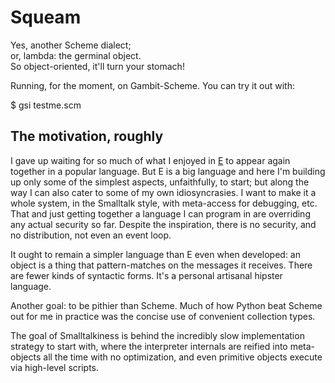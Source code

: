 # Squeam

Yes, another Scheme dialect;  
or, lambda: the germinal object.  
So object-oriented, it'll turn your stomach!  

Running, for the moment, on Gambit-Scheme.
You can try it out with:

$ gsi testme.scm


## The motivation, roughly

I gave up waiting for so much of what I enjoyed in
[E](http://erights.org/) to appear again together in a popular
language. But E is a big language and here I'm building up only some
of the simplest aspects, unfaithfully, to start; but along the way I
can also cater to some of my own idiosyncrasies. I want to make it a
whole system, in the Smalltalk style, with meta-access for debugging,
etc. That and just getting together a language I can program in are
overriding any actual security so far. Despite the inspiration, there
is no security, and no distribution, not even an event loop.

It ought to remain a simpler language than E even when developed: an
object is a thing that pattern-matches on the messages it
receives. There are fewer kinds of syntactic forms. It's a personal
artisanal hipster language.

Another goal: to be pithier than Scheme. Much of how Python beat
Scheme out for me in practice was the concise use of convenient
collection types.

The goal of Smalltalkiness is behind the incredibly slow
implementation strategy to start with, where the interpreter internals
are reified into meta-objects all the time with no optimization, and
even primitive objects execute via high-level scripts. 
